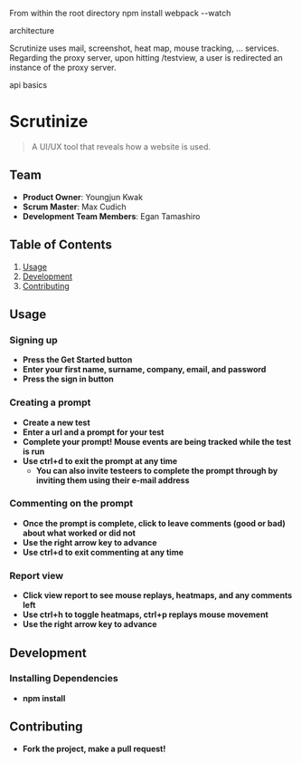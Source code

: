 From within the root directory
npm install
webpack --watch

architecture

Scrutinize uses mail, screenshot, heat map, mouse tracking, ... services. Regarding the proxy server, upon hitting /testview, a user is redirected an instance of the proxy server. 

api basics




# Scrutinize

> A UI/UX tool that reveals how a website is used.

## Team

  - __Product Owner__: Youngjun Kwak
  - __Scrum Master__: Max Cudich
  - __Development Team Members__: Egan Tamashiro

## Table of Contents

1. [Usage](#Usage)
1. [Development](#development)
1. [Contributing](#contributing)

## Usage

### Signing up
- __Press the Get Started button__
- __Enter your first name, surname, company, email, and password__
- __Press the sign in button__


### Creating a prompt
- __Create a new test__
- __Enter a url and a prompt for your test__
- __Complete your prompt! Mouse events are being tracked while the test is run__
- __Use ctrl+d to exit the prompt at any time__
  - __You can also invite testeers to complete the prompt through by inviting them using their e-mail address__

### Commenting on the prompt
- __Once the prompt is complete, click to leave comments (good or bad) about what worked or did not__
- __Use the right arrow key to advance__
- __Use ctrl+d to exit commenting at any time__

### Report view
- __Click view report to see mouse replays, heatmaps, and any comments left__
- __Use ctrl+h to toggle heatmaps, ctrl+p replays mouse movement__
- __Use the right arrow key to advance__



## Development

### Installing Dependencies
- __npm install__


## Contributing
- __Fork the project, make a pull request!__
